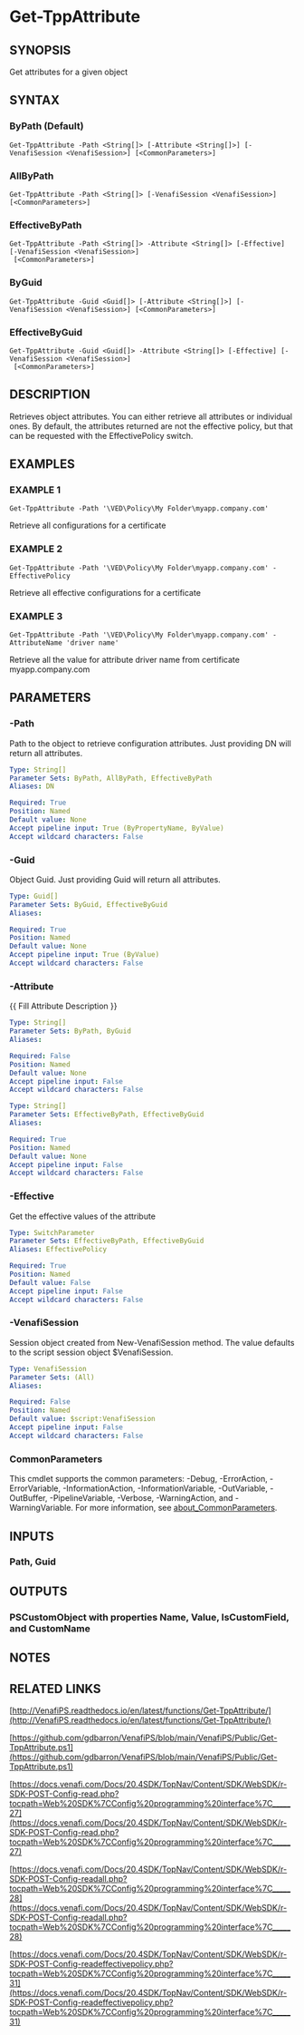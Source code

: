 # Get-TppAttribute

## SYNOPSIS
Get attributes for a given object

## SYNTAX

### ByPath (Default)
```
Get-TppAttribute -Path <String[]> [-Attribute <String[]>] [-VenafiSession <VenafiSession>] [<CommonParameters>]
```

### AllByPath
```
Get-TppAttribute -Path <String[]> [-VenafiSession <VenafiSession>] [<CommonParameters>]
```

### EffectiveByPath
```
Get-TppAttribute -Path <String[]> -Attribute <String[]> [-Effective] [-VenafiSession <VenafiSession>]
 [<CommonParameters>]
```

### ByGuid
```
Get-TppAttribute -Guid <Guid[]> [-Attribute <String[]>] [-VenafiSession <VenafiSession>] [<CommonParameters>]
```

### EffectiveByGuid
```
Get-TppAttribute -Guid <Guid[]> -Attribute <String[]> [-Effective] [-VenafiSession <VenafiSession>]
 [<CommonParameters>]
```

## DESCRIPTION
Retrieves object attributes. 
You can either retrieve all attributes or individual ones.
By default, the attributes returned are not the effective policy, but that can be requested with the
EffectivePolicy switch.

## EXAMPLES

### EXAMPLE 1
```
Get-TppAttribute -Path '\VED\Policy\My Folder\myapp.company.com'
```

Retrieve all configurations for a certificate

### EXAMPLE 2
```
Get-TppAttribute -Path '\VED\Policy\My Folder\myapp.company.com' -EffectivePolicy
```

Retrieve all effective configurations for a certificate

### EXAMPLE 3
```
Get-TppAttribute -Path '\VED\Policy\My Folder\myapp.company.com' -AttributeName 'driver name'
```

Retrieve all the value for attribute driver name from certificate myapp.company.com

## PARAMETERS

### -Path
Path to the object to retrieve configuration attributes. 
Just providing DN will return all attributes.

```yaml
Type: String[]
Parameter Sets: ByPath, AllByPath, EffectiveByPath
Aliases: DN

Required: True
Position: Named
Default value: None
Accept pipeline input: True (ByPropertyName, ByValue)
Accept wildcard characters: False
```

### -Guid
Object Guid. 
Just providing Guid will return all attributes.

```yaml
Type: Guid[]
Parameter Sets: ByGuid, EffectiveByGuid
Aliases:

Required: True
Position: Named
Default value: None
Accept pipeline input: True (ByValue)
Accept wildcard characters: False
```

### -Attribute
{{ Fill Attribute Description }}

```yaml
Type: String[]
Parameter Sets: ByPath, ByGuid
Aliases:

Required: False
Position: Named
Default value: None
Accept pipeline input: False
Accept wildcard characters: False
```

```yaml
Type: String[]
Parameter Sets: EffectiveByPath, EffectiveByGuid
Aliases:

Required: True
Position: Named
Default value: None
Accept pipeline input: False
Accept wildcard characters: False
```

### -Effective
Get the effective values of the attribute

```yaml
Type: SwitchParameter
Parameter Sets: EffectiveByPath, EffectiveByGuid
Aliases: EffectivePolicy

Required: True
Position: Named
Default value: False
Accept pipeline input: False
Accept wildcard characters: False
```

### -VenafiSession
Session object created from New-VenafiSession method. 
The value defaults to the script session object $VenafiSession.

```yaml
Type: VenafiSession
Parameter Sets: (All)
Aliases:

Required: False
Position: Named
Default value: $script:VenafiSession
Accept pipeline input: False
Accept wildcard characters: False
```

### CommonParameters
This cmdlet supports the common parameters: -Debug, -ErrorAction, -ErrorVariable, -InformationAction, -InformationVariable, -OutVariable, -OutBuffer, -PipelineVariable, -Verbose, -WarningAction, and -WarningVariable. For more information, see [about_CommonParameters](http://go.microsoft.com/fwlink/?LinkID=113216).

## INPUTS

### Path, Guid
## OUTPUTS

### PSCustomObject with properties Name, Value, IsCustomField, and CustomName
## NOTES

## RELATED LINKS

[http://VenafiPS.readthedocs.io/en/latest/functions/Get-TppAttribute/](http://VenafiPS.readthedocs.io/en/latest/functions/Get-TppAttribute/)

[https://github.com/gdbarron/VenafiPS/blob/main/VenafiPS/Public/Get-TppAttribute.ps1](https://github.com/gdbarron/VenafiPS/blob/main/VenafiPS/Public/Get-TppAttribute.ps1)

[https://docs.venafi.com/Docs/20.4SDK/TopNav/Content/SDK/WebSDK/r-SDK-POST-Config-read.php?tocpath=Web%20SDK%7CConfig%20programming%20interface%7C_____27](https://docs.venafi.com/Docs/20.4SDK/TopNav/Content/SDK/WebSDK/r-SDK-POST-Config-read.php?tocpath=Web%20SDK%7CConfig%20programming%20interface%7C_____27)

[https://docs.venafi.com/Docs/20.4SDK/TopNav/Content/SDK/WebSDK/r-SDK-POST-Config-readall.php?tocpath=Web%20SDK%7CConfig%20programming%20interface%7C_____28](https://docs.venafi.com/Docs/20.4SDK/TopNav/Content/SDK/WebSDK/r-SDK-POST-Config-readall.php?tocpath=Web%20SDK%7CConfig%20programming%20interface%7C_____28)

[https://docs.venafi.com/Docs/20.4SDK/TopNav/Content/SDK/WebSDK/r-SDK-POST-Config-readeffectivepolicy.php?tocpath=Web%20SDK%7CConfig%20programming%20interface%7C_____31](https://docs.venafi.com/Docs/20.4SDK/TopNav/Content/SDK/WebSDK/r-SDK-POST-Config-readeffectivepolicy.php?tocpath=Web%20SDK%7CConfig%20programming%20interface%7C_____31)


